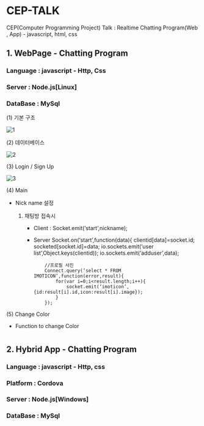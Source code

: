 # CEP-TALK
CEP(Computer Programming Project) Talk : Realtime Chatting Program(Web , App) - javascript, html, css

## 1. WebPage - Chatting Program

### Language : javascript - Http, Css

### Server : Node.js[Linux]

### DataBase : MySql

(1) 기본 구조

![1](https://user-images.githubusercontent.com/22411296/61609729-02948000-ac92-11e9-871c-f79055e4c5b0.JPG)

(2) 데이터베이스

![2](https://user-images.githubusercontent.com/22411296/61609752-150eb980-ac92-11e9-8ecd-52f456496d4b.JPG)

(3) Login / Sign Up

![3](https://user-images.githubusercontent.com/22411296/61610329-ceba5a00-ac93-11e9-870a-deef2d146f5c.png)

(4) Main

- Nick name 설정
    1. 채팅방 접속시
        
        - Client : Socket.emit(‘start’,nickname);

        - Server
              Socket.on(‘start’,function(data){
	                clientid[data]=socket.id;
	                socketed[socket.id]=data;
	                io.sockets.emit(‘user list’,Object.keys(clientid));
	                io.sockets.emit(‘adduser’,data);
                  
                  //프로필 사진
                  Connect.query(‘select * FROM IMOTICON’,function(error,result){
	                  for(var i=0;i<result.length;i++){
		                  socket.emit(‘imoticon’,{id:result[i].id,icon:result[i].image});
	                  }
                  });
		  
 (5) Change Color

- Function to change Color

# 

## 2. Hybrid App - Chatting Program

### Language : javascript - Http, css

### Platform : Cordova

### Server : Node.js[Windows]

### DataBase : MySql




